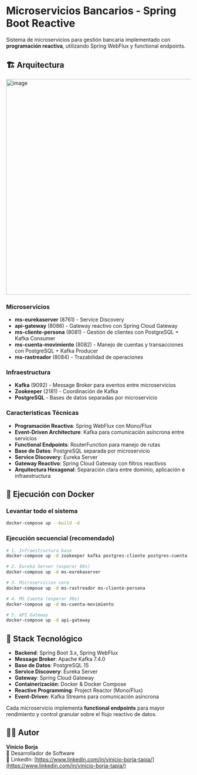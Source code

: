 # Microservicios Bancarios - Spring Boot Reactive

Sistema de microservicios para gestión bancaria implementado con **programación reactiva**, utilizando Spring WebFlux y functional endpoints.

## 🏗️ Arquitectura
<img width="1179" height="586" alt="image" src="https://github.com/user-attachments/assets/93fc25cf-ee00-45ad-ac39-d77486522e70" />

### Microservicios
- **ms-eurekaserver** (8761) - Service Discovery
- **api-gateway** (8086) - Gateway reactivo con Spring Cloud Gateway
- **ms-cliente-persona** (8081) - Gestión de clientes con PostgreSQL + Kafka Consumer
- **ms-cuenta-movimiento** (8082) - Manejo de cuentas y transacciones con PostgreSQL + Kafka Producer
- **ms-rastreador** (8084) - Trazabilidad de operaciones

### Infraestructura
- **Kafka** (9092) - Message Broker para eventos entre microservicios
- **Zookeeper** (2181) - Coordinación de Kafka
- **PostgreSQL** - Bases de datos separadas por microservicio

### Características Técnicas
- **Programación Reactiva**: Spring WebFlux con Mono/Flux
- **Event-Driven Architecture**: Kafka para comunicación asíncrona entre servicios
- **Functional Endpoints**: RouterFunction para manejo de rutas
- **Base de Datos**: PostgreSQL separada por microservicio  
- **Service Discovery**: Eureka Server
- **Gateway Reactivo**: Spring Cloud Gateway con filtros reactivos
- **Arquitectura Hexagonal**: Separación clara entre dominio, aplicación e infraestructura

## 🚀 Ejecución con Docker

### Levantar todo el sistema
```bash
docker-compose up --build -d
```

### Ejecución secuencial (recomendado)
```bash
# 1. Infraestructura base
docker-compose up -d zookeeper kafka postgres-cliente postgres-cuenta

# 2. Eureka Server (esperar 60s)
docker-compose up -d ms-eurekaserver

# 3. Microservicios core
docker-compose up -d ms-rastreador ms-cliente-persona

# 4. MS Cuenta (esperar 30s)
docker-compose up -d ms-cuenta-movimiento

# 5. API Gateway
docker-compose up -d api-gateway
```

## 🔧 Stack Tecnológico

- **Backend**: Spring Boot 3.x, Spring WebFlux
- **Message Broker**: Apache Kafka 7.4.0
- **Base de Datos**: PostgreSQL 15
- **Service Discovery**: Eureka Server
- **Gateway**: Spring Cloud Gateway
- **Containerización**: Docker & Docker Compose
- **Reactive Programming**: Project Reactor (Mono/Flux)
- **Event-Driven**: Kafka Streams para comunicación asíncrona


Cada microservicio implementa **functional endpoints** para mayor rendimiento y control granular sobre el flujo reactivo de datos.

## 👨‍💻 Autor

**Vinicio Borja**  
📧 Desarrollador de Software  
🔗 LinkedIn: [https://www.linkedin.com/in/vinicio-borja-tapia/](https://www.linkedin.com/in/vinicio-borja-tapia/)
